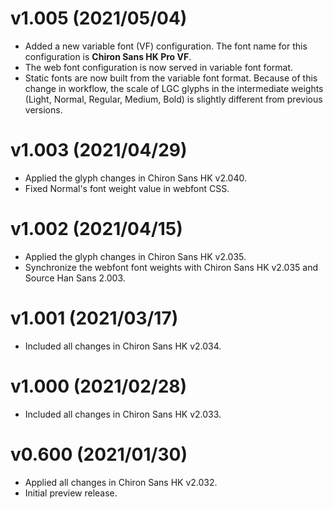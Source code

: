 v1.005 (2021/05/04)
====
- Added a new variable font (VF) configuration. The font name for this configuration is **Chiron Sans HK Pro VF**.
- The web font configuration is now served in variable font format.
- Static fonts are now built from the variable font format. Because of this change in workflow, the scale of LGC glyphs in the intermediate weights (Light, Normal, Regular, Medium, Bold) is slightly different from previous versions.

v1.003 (2021/04/29)
====
- Applied the glyph changes in Chiron Sans HK v2.040.
- Fixed Normal's font weight value in webfont CSS.

v1.002 (2021/04/15)
====
- Applied the glyph changes in Chiron Sans HK v2.035.
- Synchronize the webfont font weights with Chiron Sans HK v2.035 and Source Han Sans 2.003.

v1.001 (2021/03/17)
====
- Included all changes in Chiron Sans HK v2.034.

v1.000 (2021/02/28)
====
- Included all changes in Chiron Sans HK v2.033.

v0.600 (2021/01/30)
====
- Applied all changes in Chiron Sans HK v2.032.
- Initial preview release.
